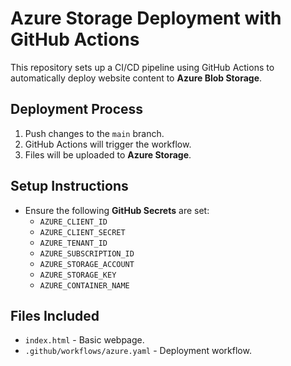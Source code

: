# Azure Storage Deployment with GitHub Actions

This repository sets up a CI/CD pipeline using GitHub Actions to automatically deploy website content to **Azure Blob Storage**.

## Deployment Process

1. Push changes to the `main` branch.
2. GitHub Actions will trigger the workflow.
3. Files will be uploaded to **Azure Storage**.

## Setup Instructions

- Ensure the following **GitHub Secrets** are set:
  - `AZURE_CLIENT_ID`
  - `AZURE_CLIENT_SECRET`
  - `AZURE_TENANT_ID`
  - `AZURE_SUBSCRIPTION_ID`
  - `AZURE_STORAGE_ACCOUNT`
  - `AZURE_STORAGE_KEY`
  - `AZURE_CONTAINER_NAME`

## Files Included

- `index.html` - Basic webpage.
- `.github/workflows/azure.yaml` - Deployment workflow.

